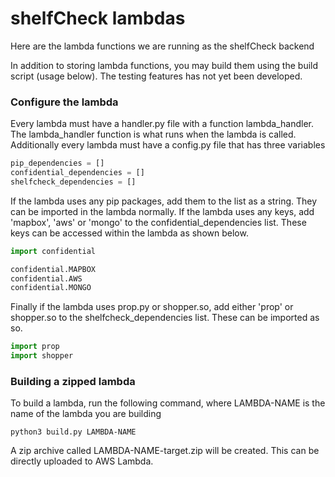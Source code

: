 # shelfCheck lambdas

Here are the lambda functions we are running as the shelfCheck backend

In addition to storing lambda functions, you may build them using the build script (usage below). The testing features has not yet been developed.

### Configure the lambda

Every lambda must have a handler.py file with a function lambda_handler. The lambda_handler function is what runs when the lambda is called. Additionally every lambda must have a config.py file that has three variables

```python
pip_dependencies = []
confidential_dependencies = []
shelfcheck_dependencies = []
```

If the lambda uses any pip packages, add them to the list as a string. They can be imported in the lambda normally. If the lambda uses any keys, add 'mapbox', 'aws' or 'mongo' to the confidential_dependencies list. These keys can be accessed within the lambda as shown below.

```python
import confidential

confidential.MAPBOX
confidential.AWS
confidential.MONGO
```

Finally if the lambda uses prop.py or shopper.so, add either 'prop' or shopper.so to the shelfcheck_dependencies list. These can be imported as so.

```python
import prop
import shopper
```

### Building a zipped lambda

To build a lambda, run the following command, where LAMBDA-NAME is the name of the lambda you are building

`python3 build.py LAMBDA-NAME`

A zip archive called LAMBDA-NAME-target.zip will be created. This can be directly uploaded to AWS Lambda.